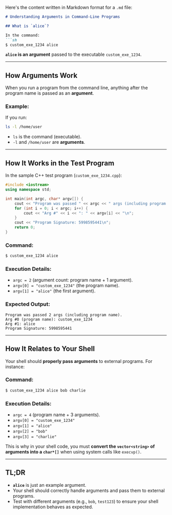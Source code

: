 Here's the content written in Markdown format for a `.md` file:

```markdown
# Understanding Arguments in Command-Line Programs

## What is `alice`?

In the command:
```sh
$ custom_exe_1234 alice
```
**`alice` is an argument** passed to the executable `custom_exe_1234`.

---

## How Arguments Work

When you run a program from the command line, anything after the program name is passed as an **argument**.

### Example:
If you run:
```sh
ls -l /home/user
```
- `ls` is the command (executable).
- `-l` and `/home/user` are **arguments**.

---

## How It Works in the Test Program

In the sample C++ test program (`custom_exe_1234.cpp`):
```cpp
#include <iostream>
using namespace std;

int main(int argc, char* argv[]) {
    cout << "Program was passed " << argc << " args (including program name).\n";
    for (int i = 0; i < argc; i++) {
        cout << "Arg #" << i << ": " << argv[i] << "\n";
    }
    cout << "Program Signature: 5998595441\n";
    return 0;
}
```

### Command:
```sh
$ custom_exe_1234 alice
```

### Execution Details:
- `argc = 2` (argument count: program name + 1 argument).
- `argv[0] = "custom_exe_1234"` (the program name).
- `argv[1] = "alice"` (the first argument).

### Expected Output:
```plaintext
Program was passed 2 args (including program name).
Arg #0 (program name): custom_exe_1234
Arg #1: alice
Program Signature: 5998595441
```

---

## How It Relates to Your Shell

Your shell should **properly pass arguments** to external programs. For instance:

### Command:
```sh
$ custom_exe_1234 alice bob charlie
```

### Execution Details:
- `argc = 4` (program name + 3 arguments).
- `argv[0] = "custom_exe_1234"`
- `argv[1] = "alice"`
- `argv[2] = "bob"`
- `argv[3] = "charlie"`

This is why in your shell code, you must **convert the `vector<string>` of arguments into a `char*[]`** when using system calls like `execvp()`.

---

## TL;DR

- **`alice`** is just an example argument.
- Your shell should correctly handle arguments and pass them to external programs.
- Test with different arguments (e.g., `bob`, `test123`) to ensure your shell implementation behaves as expected.
```